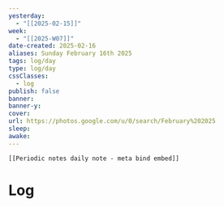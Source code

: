 ```yaml
---
yesterday: 
  - "[[2025-02-15]]"
week: 
  - "[[2025-W07]]" 
date-created: 2025-02-16
aliases: Sunday February 16th 2025
tags: log/day
type: log/day
cssClasses:
  - log
publish: false
banner: 
banner-y: 
cover: 
url: https://photos.google.com/u/0/search/February%202025
sleep: 
awake:
---
```


```meta-bind-embed
[[Periodic notes daily note - meta bind embed]]
```

# Log